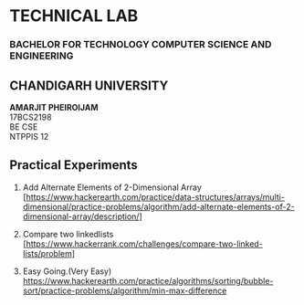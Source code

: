 
# TECHNICAL LAB
### BACHELOR FOR TECHNOLOGY COMPUTER SCIENCE AND ENGINEERING

## CHANDIGARH UNIVERSITY
<b>AMARJIT PHEIROIJAM </b><br />
17BCS2198 <br/>
BE CSE <br />
NTPPIS 12 <br />

## Practical Experiments</br>
1. Add Alternate Elements of 2-Dimensional Array <br>
[https://www.hackerearth.com/practice/data-structures/arrays/multi-dimensional/practice-problems/algorithm/add-alternate-elements-of-2-dimensional-array/description/]

2. Compare two linkedlists
[https://www.hackerrank.com/challenges/compare-two-linked-lists/problem]

3. Easy Going.(Very Easy)
https://www.hackerearth.com/practice/algorithms/sorting/bubble-sort/practice-problems/algorithm/min-max-difference
